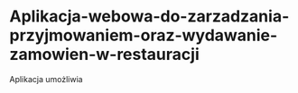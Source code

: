 # Aplikacja-webowa-do-zarzadzania-przyjmowaniem-oraz-wydawanie-zamowien-w-restauracji
Aplikacja umożliwia
